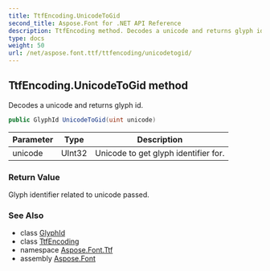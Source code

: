 ```yaml
---
title: TtfEncoding.UnicodeToGid
second_title: Aspose.Font for .NET API Reference
description: TtfEncoding method. Decodes a unicode and returns glyph id
type: docs
weight: 50
url: /net/aspose.font.ttf/ttfencoding/unicodetogid/
---
```

## TtfEncoding.UnicodeToGid method

Decodes a unicode and returns glyph id.

```csharp
public GlyphId UnicodeToGid(uint unicode)
```

| Parameter | Type | Description |
| --- | --- | --- |
| unicode | UInt32 | Unicode to get glyph identifier for. |

### Return Value

Glyph identifier related to unicode passed.

### See Also

* class [GlyphId](../../../aspose.font.glyphs/glyphid/)
* class [TtfEncoding](../)
* namespace [Aspose.Font.Ttf](../../ttfencoding/)
* assembly [Aspose.Font](../../../)


